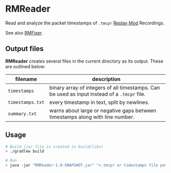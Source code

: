 # RMReader

Read and analyze the packet timestamps of `.tmcpr` [Replay Mod](https://www.replaymod.com/) Recordings.

See also [RMFixer](https://github.com/olillin/RMFixer).

## Output files

**RMReader** creates several files in the current directory as its output.
These are outlined below:

| filename         | description                                                                                  |
|------------------|----------------------------------------------------------------------------------------------|
| `timestamps`     | binary array of integers of all timestamps. Can be used as input instead of a `.tmcpr` file. |
| `timestamps.txt` | every timestamp in text, split by newlines.                                                  |
| `summary.txt`    | warns about large or negative gaps between timestamps along with line number.                |

## Usage


```bash
# Build (jar file is created in build/libs)
> ./gradlew build

# Run
> java -jar "RMReader-1.0-SNAPSHOT.jar" "<.tmcpr or timestamps file path>"
```
